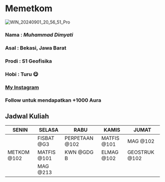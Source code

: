 # Memetkom

![WIN_20240901_20_56_51_Pro](https://github.com/user-attachments/assets/8d33ffaf-ef9f-4bad-b6f1-5847e918fba0)
### Nama : *Muhammad Dimyati*
### Asal : Bekasi, Jawa Barat
### Prodi : S1 Geofisika
### Hobi : Turu 😋
### [My Instagram](https://www.instagram.com/_dimyatiii)
### Follow untuk mendapatkan +1000 Aura 
## Jadwal Kuliah
| SENIN | SELASA | RABU | KAMIS | JUMAT |
| ----------- | ----------- | ----------- | ----------- | ----------- |
|   | FISBAT @G3 | PERPETAAN @102 | MATFIS @101 | MAG @102 |
| METKOM @102 | MATFIS @101 | KWN @GDG B | ELMAG @102 | GEOSTRUK @102 |
|   | MAG @213 |   |   |   |




